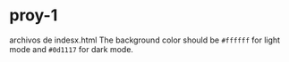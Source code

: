 # proy-1
archivos de indesx.html
The background color should be `#ffffff` for light mode and `#0d1117` for dark mode.
